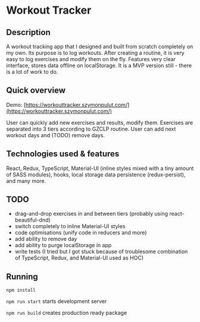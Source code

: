 # Workout Tracker

## Description

A workout tracking app that I designed and built from scratch completely on my own. Its purpose is to log workouts. After creating a routine, it is very easy to log exercises and modify them on the fly. Features very clear interface, stores data offline on localStorage. It is a MVP version still - there is a lot of work to do.

## Quick overview

Demo: [https://workouttracker.szymonpulut.com/](https://workouttracker.szymonpulut.com/)

User can quickly add new exercises and results, modify them. Exercises are separated into 3 tiers according to GZCLP routine. User can add next workout days and (TODO) remove days.

## Technologies used & features

React, Redux, TypeScript, Material-UI (inline styles mixed with a tiny amount of SASS modules), hooks, local storage data persistence (redux-persist), and many more.

## TODO

-   drag-and-drop exercises in and between tiers (probably using react-beautiful-dnd)
-   switch completely to inline Material-UI styles
-   code optimisations (unify code in reducers and more)
-   add ability to remove day
-   add ability to purge localStorage in app
-   write tests (I tried but I got stuck because of troublesome combination of TypeScript, Redux, and Material-UI used as HOC)

## Running

```
npm install
```

`npm run start` starts development server

`npm run build` creates production ready package
